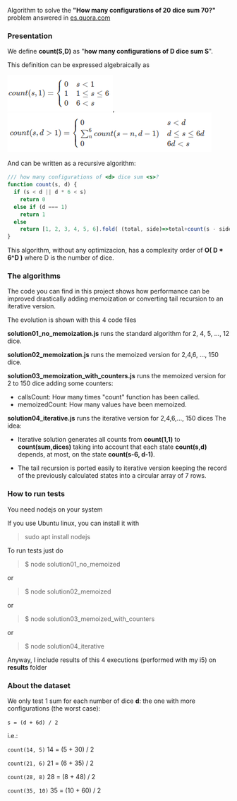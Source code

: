 Algorithm to solve the **"How many configurations of 20 dice sum 70?"** problem answered in [es.quora.com](https://qr.ae/pGB07a)

### Presentation

We define **count(S,D)** as "**how many configurations of D dice sum S**".

This definition can be expressed algebraically as

 ![count(s,d=1)](assets/count_s_1.png),
 ![count(s,d>1)](assets/count_s_d.png) 

And can be written as a recursive algorithm:

```javascript
/// how many configurations of <d> dice sum <s>?
function count(s, d) {
  if (s < d || d * 6 < s)
    return 0
  else if (d === 1)
    return 1
  else
    return [1, 2, 3, 4, 5, 6].fold( (total, side)=>total+count(s - side, d - 1), 0)
}
```
This algorithm, without any optimizacion, has a complexity order of **O( D * 6^D )** where D is the number of dice.

### The algorithms

The code you can find in this project shows how performance can be improved drastically adding memoization or converting tail recursion to an iterative version.

The evolution is shown with this 4 code files

**solution01_no_memoization.js**  runs the standard algorithm for 2, 4, 5, ..., 12 dice.

**solution02_memoization.js** runs the memoized version for 2,4,6, ..., 150 dice.

**solution03_memoization_with_counters.js** runs the memoized version for 2 to 150 dice adding some counters:

* callsCount:  How many times "count" function has been called.
* memoizedCount: How many values have been memoized.

**solution04_iterative.js** runs the iterative version for 2,4,6,..., 150 dices
The idea:

* Iterative solution generates all counts from **count(1,1)** to **count(sum,dices)** taking into account that each state **count(s,d)** depends, at most, on the state **count(s-6, d-1)**. 

* The tail recursion is ported easily to iterative version  keeping the record of the previously calculated states into a circular array of 7 rows. 

### How to run tests

You need nodejs on your system

If you use Ubuntu linux, you can install it with

> sudo apt install nodejs

To run tests just do

> $ node solution01_no_memoized

or

> $ node solution02_memoized

or

> $ node solution03_memoized_with_counters

or

> $ node solution04_iterative

Anyway,  I include results of this 4 executions (performed with my i5) on **results** folder


### About the dataset

We only test 1 sum for each number of dice **d**: the one with more configurations (the worst case): 

`s = (d + 6d) / 2`

i.e.:

`count(14, 5)`
14 = (5 + 30) / 2

`count(21, 6)`
21 = (6 + 35) / 2

`count(28, 8)`
28 = (8 + 48) / 2

`count(35, 10)`
35 = (10 + 60) / 2
